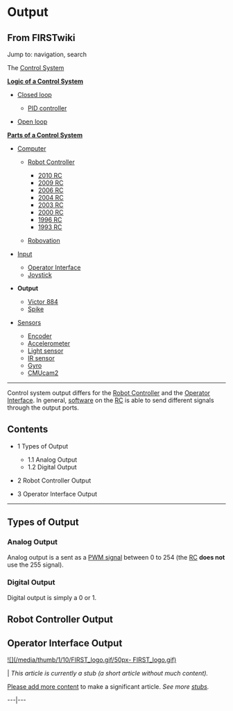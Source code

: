 # Output

## From FIRSTwiki

Jump to: navigation, search

The [Control System](control-system)

**[Logic of a Control System](Logic_of_a_control_system "Logic of a control system")**

- [Closed loop](closed-loop)

  - [PID controller](PID_controller "PID controller")

- [Open loop](open-loop)

**[Parts of a Control System](Parts_of_a_control_system "Parts of a control system")**

- [Computer](Computer "Computer")

  - [Robot Controller](robot-controller)

    - [2010 RC](Robot_Controller_%282010%29 "Robot Controller \(2010\)")
    - [2009 RC](Robot_Controller_%282009%29 "Robot Controller \(2009\)")
    - [2006 RC](Robot_Controller_%282006%29 "Robot Controller \(2006\)")
    - [2004 RC](Robot_Controller_%282004%29 "Robot Controller \(2004\)")
    - [2003 RC](Robot_Controller_%282003%29 "Robot Controller \(2003\)")
    - [2000 RC](Robot_Controller_%282000%29 "Robot Controller \(2000\)")
    - [1996 RC](/index.php?title=Robot_Controller_%281996%29&action=edit "Robot Controller \(1996\)")
    - [1993 RC](/index.php?title=Robot_Controller_%281993%29&action=edit "Robot Controller \(1993\)")

  - [Robovation](robovation)

- [Input](input)

  - [Operator Interface](operator-interface)
  - [Joystick](joystick)

- **Output**

  - [Victor 884](victor-884)
  - [Spike](spike-relay)

- [Sensors](sensor)

  - [Encoder](encoder)
  - [Accelerometer](accelerometer)
  - [Light sensor](/index.php?title=Light_sensor&action=edit "Light sensor")
  - [IR sensor](tsop34840)
  - [Gyro](gyro)
  - [CMUcam2](CMUcam2 "CMUcam2")

--------------------------------------------------------------------------------

Control system output differs for the [Robot Controller](robot-controller) and the [Operator Interface](operator-interface). In general, [software](programming) on the [RC](robot-controller) is able to send different signals through the output ports.

## Contents

- 1 Types of Output

  - 1.1 Analog Output
  - 1.2 Digital Output

- 2 Robot Controller Output
- 3 Operator Interface Output

--------------------------------------------------------------------------------

## Types of Output

### Analog Output

Analog output is a sent as a [PWM signal](PWM_signal "PWM signal") between 0 to 254 (the [RC](robot-controller) **does not** use the 255 signal).

### Digital Output

Digital output is simply a 0 or 1.

## Robot Controller Output

## Operator Interface Output

[![](/media/thumb/1/10/FIRST_logo.gif/50px-
FIRST_logo.gif)](Image:FIRST_logo.gif)

| _This article is currently a stub (a short article without much content)._

[Please add more content](http://www.firstwiki.net/index.php?title=Output&action=edit "http://www.firstwiki.net/index.php?title=Output&action=edit") to make a significant article. _See more [stubs](Special:Shortpages "Special:Shortpages")._

---|---
